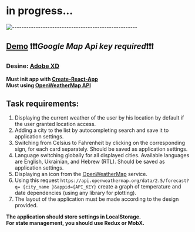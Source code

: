 # in progress...
![-----------------------------------------------------](https://raw.githubusercontent.com/andreasbm/readme/master/assets/lines/rainbow.png)

## [Demo](https://react-redux-weather-app-two.vercel.app/) :exclamation::exclamation::exclamation:*Google Map Api key required*:exclamation::exclamation::exclamation:
### Desine: [Adobe XD](https://xd.adobe.com/view/0234cb62-06be-4065-9c9f-4b01488a852b-5767/)

**Must init app with <a href='https://create-react-app.dev/'>Create-React-App</a>**<br>
**Must using <a href='https://openweathermap.org/'>OpenWeatherMap API</a>**

## Task requirements:
<ol>
   <li>Displaying the current weather of the user by his location by default if the user granted location access.</li>
   <li>Adding a city to the list by autocompleting search and save it to application settings.</li>
   <li>Switching from Celsius to Fahrenheit by clicking on the corresponding sign, for each card separately. Should be saved as application settings.</li>
   <li>Language switching globally for all displayed cities. Available languages are English, Ukrainian, and Hebrew (RTL). Should be saved as application settings.</li>
   <li>Displaying an icon from the <a href='https://openweathermap.org/'>OpenWeatherMap</a> service.</li>
   <li>Using this request <code>https://api.openweathermap.org/data/2.5/forecast?q= {city_name }&appid={API_KEY}</code> create a graph of temperature and date dependencies (using any library for plotting).</li>
   <li>The layout of the application must be made according to the design provided.</li>
</ol>

**The application should store settings in LocalStorage.**<br>
**For state management, you should use Redux or MobX.**